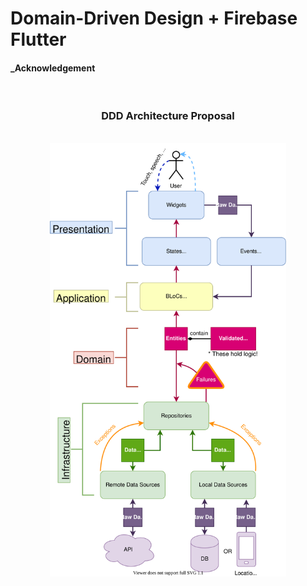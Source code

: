 # Domain-Driven Design + Firebase Flutter 



#### _Acknowledgement

<br />

<h3 align="center">DDD Architecture Proposal</h3>

<br />

<img src="./ddd-architecture-proposal.svg" style="display: block; margin-left: auto; margin-right: auto; width: 75%;"/>

<br />
<br />


